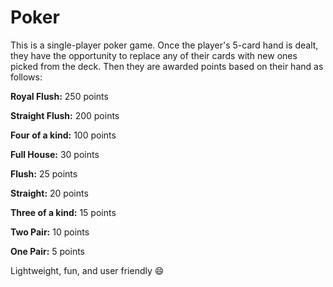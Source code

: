 # Poker

This is a single-player poker game. Once the player's 5-card hand is dealt, they have
the opportunity to replace any of their cards with new ones picked from the deck.
Then they are awarded points based on their hand as follows:

**Royal Flush:** 250 points

**Straight Flush:** 200 points

**Four of a kind:** 100 points

**Full House:** 30 points

**Flush:** 25 points

**Straight:** 20 points

**Three of a kind:** 15 points

**Two Pair:** 10 points

**One Pair:** 5 points

Lightweight, fun, and user friendly :smile:
